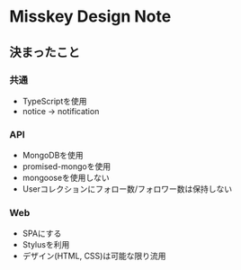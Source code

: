 # Misskey Design Note

## 決まったこと
### 共通
* TypeScriptを使用
* notice -> notification

### API
* MongoDBを使用
* promised-mongoを使用
* mongooseを使用しない
* Userコレクションにフォロー数/フォロワー数は保持しない

### Web
* SPAにする
* Stylusを利用
* デザイン(HTML, CSS)は可能な限り流用
